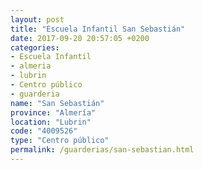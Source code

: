 ```yaml
---
layout: post
title: "Escuela Infantil San Sebastián"
date: 2017-09-20 20:57:05 +0200
categories:
- Escuela Infantil
- almeria
- lubrin
- Centro público
- guarderia
name: "San Sebastián"
province: "Almería"
location: "Lubrin"
code: "4009526"
type: "Centro público"
permalink: /guarderias/san-sebastian.html
---
```

